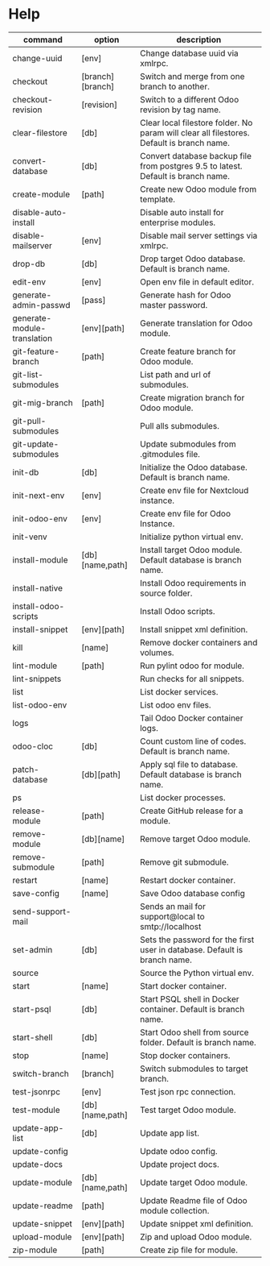 # Help

| command                     | option           | description                                                                               |
| --------------------------- | ---------------- | ----------------------------------------------------------------------------------------- |
| change-uuid                 | [env]            | Change database uuid via xmlrpc.                                                          |
| checkout                    | [branch][branch] | Switch and merge from one branch to another.                                              |
| checkout-revision           | [revision]       | Switch to a different Odoo revision by tag name.                                          |
| clear-filestore             | [db]             | Clear local filestore folder. No param will clear all filestores. Default is branch name. |
| convert-database            | [db]             | Convert database backup file from postgres 9.5 to latest.  Default is branch name.        |
| create-module               | [path]           | Create new Odoo module from template.                                                     |
| disable-auto-install        |                  | Disable auto install for enterprise modules.                                              |
| disable-mailserver          | [env]            | Disable mail server settings via xmlrpc.                                                  |
| drop-db                     | [db]             | Drop target Odoo database. Default is branch name.                                        |
| edit-env                    | [env]            | Open env file in default editor.                                                          |
| generate-admin-passwd       | [pass]           | Generate hash for Odoo master password.                                                   |
| generate-module-translation | [env][path]      | Generate translation for Odoo module.                                                     |
| git-feature-branch          | [path]           | Create feature branch for Odoo module.                                                    |
| git-list-submodules         |                  | List path and url of submodules.                                                          |
| git-mig-branch              | [path]           | Create migration branch for Odoo module.                                                  |
| git-pull-submodules         |                  | Pull alls submodules.                                                                     |
| git-update-submodules       |                  | Update submodules from .gitmodules file.                                                  |
| init-db                     | [db]             | Initialize the Odoo database. Default is branch name.                                     |
| init-next-env               | [env]            | Create env file for Nextcloud instance.                                                   |
| init-odoo-env               | [env]            | Create env file for Odoo Instance.                                                        |
| init-venv                   |                  | Initialize python virtual env.                                                            |
| install-module              | [db][name,path]  | Install target Odoo module.  Default database is branch name.                             |
| install-native              |                  | Install Odoo requirements in source folder.                                               |
| install-odoo-scripts        |                  | Install Odoo scripts.                                                                     |
| install-snippet             | [env][path]      | Install snippet xml definition.                                                           |
| kill                        | [name]           | Remove docker containers and volumes.                                                     |
| lint-module                 | [path]           | Run pylint odoo for module.                                                               |
| lint-snippets               |                  | Run checks for all snippets.                                                              |
| list                        |                  | List docker services.                                                                     |
| list-odoo-env               |                  | List odoo env files.                                                                      |
| logs                        |                  | Tail Odoo Docker container logs.                                                          |
| odoo-cloc                   | [db]             | Count custom line of codes. Default is branch name.                                       |
| patch-database              | [db][path]       | Apply sql file to database. Default database is branch name.                              |
| ps                          |                  | List docker processes.                                                                    |
| release-module              | [path]           | Create GitHub release for a module.                                                       |
| remove-module               | [db][name]       | Remove target Odoo module.                                                                |
| remove-submodule            | [path]           | Remove git submodule.                                                                     |
| restart                     | [name]           | Restart docker container.                                                                 |
| save-config                 | [name]           | Save Odoo database config                                                                 |
| send-support-mail           |                  | Sends an mail for support@local to smtp://localhost                                       |
| set-admin                   | [db]             | Sets the password for the first user in database.   Default is branch name.               |
| source                      |                  | Source the Python virtual env.                                                            |
| start                       | [name]           | Start docker container.                                                                   |
| start-psql                  | [db]             | Start PSQL shell in Docker container.  Default is branch name.                            |
| start-shell                 | [db]             | Start Odoo shell from source folder.    Default is branch name.                           |
| stop                        | [name]           | Stop docker containers.                                                                   |
| switch-branch               | [branch]         | Switch submodules to target branch.                                                       |
| test-jsonrpc                | [env]            | Test json rpc connection.                                                                 |
| test-module                 | [db][name,path]  | Test target Odoo module.                                                                  |
| update-app-list             | [db]             | Update app list.                                                                          |
| update-config               |                  | Update odoo config.                                                                       |
| update-docs                 |                  | Update project docs.                                                                      |
| update-module               | [db][name,path]  | Update target Odoo module.                                                                |
| update-readme               | [path]           | Update Readme file of Odoo module collection.                                             |
| update-snippet              | [env][path]      | Update snippet xml definition.                                                            |
| upload-module               | [env][path]      | Zip and upload Odoo module.                                                               |
| zip-module                  | [path]           | Create zip file for module.                                                               |